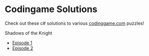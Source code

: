 # Codingame Solutions

Check out these c# solutions to various [codinggame.com](https://www.codingame.com/home) puzzles!

Shadows of the Knight
- [Episode 1](ShadowsOfTheKnight/Episode_1/episode_1.cs)
- [Episode 2](ShadowsOfTheKnight/Episode_2/episode_2.cs)